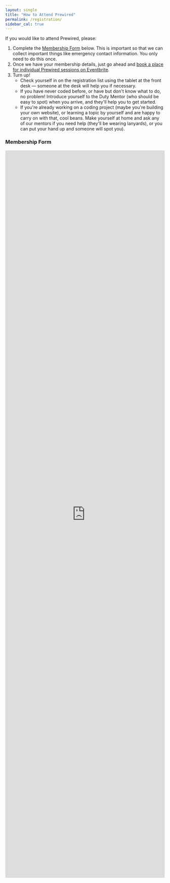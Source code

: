 ```yaml
---
layout: single
title: "How to Attend Prewired"
permalink: /registration/
sidebar_cal: true
---
```


If you would like to attend Prewired, please:
1. Complete the [Membership Form](#membership-form) below. This is important so that we can collect important things like emergency contact information. You only need to do this once.
2. Once we have your membership details, just go ahead and [book a place for individual Prewired sessions on Eventbrite](https://www.eventbrite.co.uk/e/prewired-registration-46970337544). 
3. Turn up!
    * Check yourself in on the registration list using the tablet at the front desk &mdash; someone at the desk will help you if necessary.
    * If you have never coded before, or have but don't know what to do, no problem! Introduce yourself to the Duty Mentor (who should be easy to spot) when you arrive, and they'll help you to get started.
    * If you're already working on a coding project (maybe you're building your own website), or learning a topic by yourself and are happy to carry on with that, cool beans. Make yourself at home and ask any of our mentors if you need help (they'll be wearing lanyards), or you can put your hand up and someone will spot you).

### Membership Form

<iframe src="https://docs.google.com/forms/d/13LcWvSVkffDn4AI8pS5EUkNZWgXuY4bXD7V780phOSo/viewform?embedded=true" width="100%" height="2300" frameborder="0" marginheight="0" marginwidth="0">Loading...</iframe>
